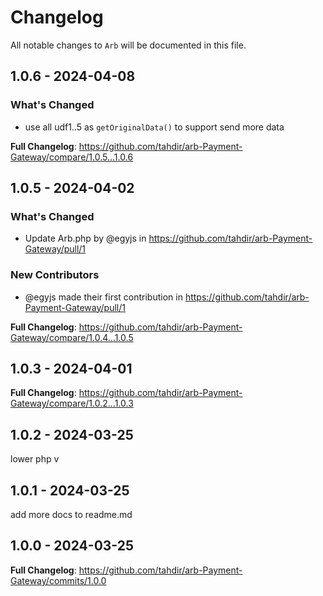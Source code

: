 # Changelog

All notable changes to `Arb` will be documented in this file.

## 1.0.6 - 2024-04-08

### What's Changed

* use all udf1..5 as `getOriginalData()` to support send more data

**Full Changelog**: https://github.com/tahdir/arb-Payment-Gateway/compare/1.0.5...1.0.6

## 1.0.5 - 2024-04-02

### What's Changed

* Update Arb.php by @egyjs in https://github.com/tahdir/arb-Payment-Gateway/pull/1

### New Contributors

* @egyjs made their first contribution in https://github.com/tahdir/arb-Payment-Gateway/pull/1

**Full Changelog**: https://github.com/tahdir/arb-Payment-Gateway/compare/1.0.4...1.0.5

## 1.0.3 - 2024-04-01

**Full Changelog**: https://github.com/tahdir/arb-Payment-Gateway/compare/1.0.2...1.0.3

## 1.0.2 - 2024-03-25

lower php v

## 1.0.1 - 2024-03-25

add more docs to readme.md

## 1.0.0 - 2024-03-25

**Full Changelog**: https://github.com/tahdir/arb-Payment-Gateway/commits/1.0.0
